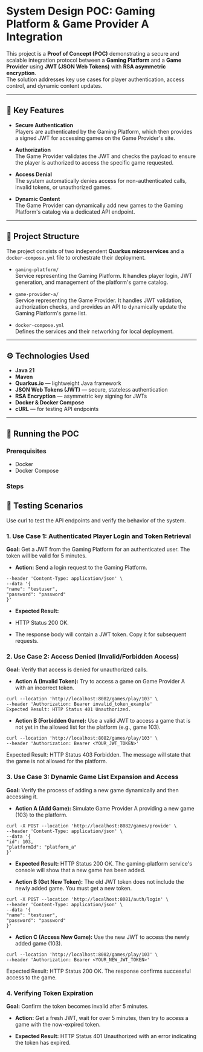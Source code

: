# System Design POC: Gaming Platform & Game Provider A Integration

This project is a **Proof of Concept (POC)** demonstrating a secure and scalable integration protocol between a **Gaming Platform** and a **Game Provider** using **JWT (JSON Web Tokens)** with **RSA asymmetric encryption**.  
The solution addresses key use cases for player authentication, access control, and dynamic content updates.

---

## 🔑 Key Features

- **Secure Authentication**  
  Players are authenticated by the Gaming Platform, which then provides a signed JWT for accessing games on the Game Provider's site.

- **Authorization**  
  The Game Provider validates the JWT and checks the payload to ensure the player is authorized to access the specific game requested.

- **Access Denial**  
  The system automatically denies access for non-authenticated calls, invalid tokens, or unauthorized games.

- **Dynamic Content**  
  The Game Provider can dynamically add new games to the Gaming Platform's catalog via a dedicated API endpoint.

---

## 📂 Project Structure

The project consists of two independent **Quarkus microservices** and a `docker-compose.yml` file to orchestrate their deployment.

- `gaming-platform/`  
  Service representing the Gaming Platform. It handles player login, JWT generation, and management of the platform's game catalog.

- `game-provider-a/`  
  Service representing the Game Provider. It handles JWT validation, authorization checks, and provides an API to dynamically update the Gaming Platform's game list.

- `docker-compose.yml`  
  Defines the services and their networking for local deployment.

---

## ⚙️ Technologies Used

- **Java 21**
- **Maven**
- **Quarkus.io** — lightweight Java framework
- **JSON Web Tokens (JWT)** — secure, stateless authentication
- **RSA Encryption** — asymmetric key signing for JWTs
- **Docker & Docker Compose**
- **cURL** — for testing API endpoints

---

## 🚀 Running the POC

### Prerequisites
- Docker
- Docker Compose

### Steps

## 🧪 Testing Scenarios

Use curl to test the API endpoints and verify the behavior of the system.

### 1. Use Case 1: Authenticated Player Login and Token Retrieval
**Goal:** Get a JWT from the Gaming Platform for an authenticated user. The token will be valid for 5 minutes.

- **Action:** Send a login request to the Gaming Platform.

```curl -X POST --location 'http://localhost:8081/auth/login' \
--header 'Content-Type: application/json' \
--data '{
"name": "testuser",
"password": "password"
}'
```
- **Expected Result:**

- HTTP Status 200 OK.

- The response body will contain a JWT token. Copy it for subsequent requests.

### 2. Use Case 2: Access Denied (Invalid/Forbidden Access)
**Goal:** Verify that access is denied for unauthorized calls.

- **Action A (Invalid Token):** Try to access a game on Game Provider A with an incorrect token.

```
curl --location 'http://localhost:8082/games/play/103' \
--header 'Authorization: Bearer invalid_token_example'
Expected Result: HTTP Status 401 Unauthorized.
```
- **Action B (Forbidden Game):** Use a valid JWT to access a game that is not yet in the allowed list for the platform (e.g., game 103).
```
curl --location 'http://localhost:8082/games/play/103' \
--header 'Authorization: Bearer <YOUR_JWT_TOKEN>'
```
Expected Result: HTTP Status 403 Forbidden. The message will state that the game is not allowed for the platform.

### 3. Use Case 3: Dynamic Game List Expansion and Access
**Goal:** Verify the process of adding a new game dynamically and then accessing it.

- **Action A (Add Game):** Simulate Game Provider A providing a new game (103) to the platform.
```
curl -X POST --location 'http://localhost:8082/games/provide' \
--header 'Content-Type: application/json' \
--data '{
"id": 103,
"platformId": "platform_a"
}'
```
- **Expected Result:** HTTP Status 200 OK. The gaming-platform service's console will show that a new game has been added.

- **Action B (Get New Token):** The old JWT token does not include the newly added game. You must get a new token.
```
curl -X POST --location 'http://localhost:8081/auth/login' \
--header 'Content-Type: application/json' \
--data '{
"name": "testuser",
"password": "password"
}'
```
- **Action C (Access New Game):** Use the new JWT to access the newly added game (103).
```
curl --location 'http://localhost:8082/games/play/103' \
--header 'Authorization: Bearer <YOUR_NEW_JWT_TOKEN>'
```
Expected Result: HTTP Status 200 OK. The response confirms successful access to the game.

### 4. Verifying Token Expiration
**Goal:** Confirm the token becomes invalid after 5 minutes.

- **Action:** Get a fresh JWT, wait for over 5 minutes, then try to access a game with the now-expired token.

- **Expected Result:** HTTP Status 401 Unauthorized with an error indicating the token has expired.